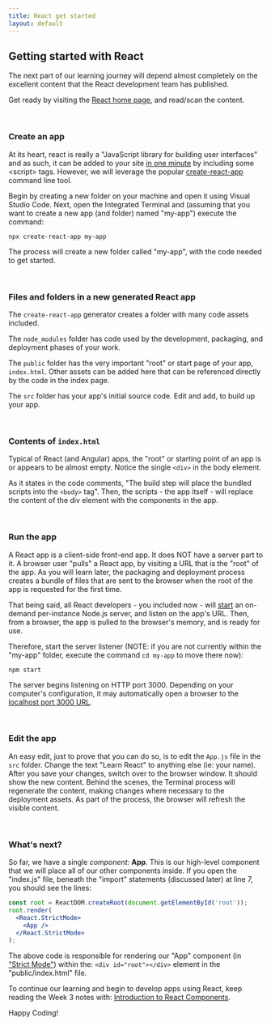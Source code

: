 ```yaml
---
title: React get started
layout: default
---
```


## Getting started with React

The next part of our learning journey will depend almost completely on the excellent content that the React development team has published. 

Get ready by visiting the [React home page](https://reactjs.org/), and read/scan the content.

<!-- On the top navigation menu, notice the [Docs](https://reactjs.org/docs/installation.html) (documentation) and [Tutorial](https://reactjs.org/tutorial/tutorial.html) items. 

![React web site]({{ site.baseurl }}/media/react-web-site.png) -->
<br>

### Create an app

At its heart, react is really a "JavaScript library for building user interfaces" and as such, it can be added to your site [in one minute](https://reactjs.org/docs/add-react-to-a-website.html#add-react-in-one-minute) by including some &lt;script&gt; tags.  However, we will leverage the popular [create-react-app](https://github.com/facebook/create-react-app#readme) command line tool.

Begin by creating a new folder on your machine and open it using Visual Studio Code.  Next, open the Integrated Terminal and (assuming that you want to create a new app (and folder) named "my-app") execute the command:

```text
npx create-react-app my-app
```

The process will create a new folder called "my-app", with the code needed to get started.

<br>


### Files and folders in a new generated React app

The `create-react-app` generator creates a folder with many code assets included.

The `node_modules` folder has code used by the development, packaging, and deployment phases of your work. 

The `public` folder has the very important "root" or start page of your app, `index.html`. Other assets can be added here that can be referenced directly by the code in the index page. 

The `src` folder has your app's initial source code. Edit and add, to build up your app. 

<br>

### Contents of `index.html`

Typical of React (and Angular) apps, the "root" or starting point of an app is or appears to be almost empty. Notice the single `<div>` in the body element.

As it states in the code comments, "The build step will place the bundled scripts into the `<body>` tag". Then, the scripts - the app itself - will replace the content of the div element with the components in the app. 

<br>

### Run the app

A React app is a client-side front-end app. It does NOT have a server part to it. A browser user "pulls" a React app, by visiting a URL that is the "root" of the app. As you will learn later, the packaging and deployment process creates a bundle of files that are sent to the browser when the root of the app is requested for the first time. 

That being said, all React developers - you included now - will [start](https://docs.npmjs.com/cli/start) an on-demand per-instance Node.js server, and listen on the app's URL. Then, from a browser, the app is pulled to the browser's memory, and is ready for use. 

Therefore, start the server listener (NOTE: if you are not currently within the "my-app" folder, execute the command `cd my-app` to move there now):

```text
npm start
```

The server begins listening on HTTP port 3000. Depending on your computer's configuration, it may automatically open a browser to the [localhost port 3000 URL](http://localhost:3000/). 

<br>

### Edit the app

An easy edit, just to prove that you can do so, is to edit the `App.js` file in the `src` folder. Change the text "Learn React" to anything else (ie: your name). After you save your changes, switch over to the browser window. It should show the new content. Behind the scenes, the Terminal process will regenerate the content, making changes where necessary to the deployment assets. As part of the process, the browser will refresh the visible content.

<br>

### What's next?

So far, we have a single *component:* **App**.  This is our high-level component that we will place all of our other components inside.  If you open the "index.js" file, beneath the "import" statements (discussed later) at line 7, you should see the lines:

```jsx
const root = ReactDOM.createRoot(document.getElementById('root'));
root.render(
  <React.StrictMode>
    <App />
  </React.StrictMode>
);
```

The above code is responsible for rendering our "App" component (in ["Strict Mode"](https://reactjs.org/docs/strict-mode.html)) within the: `<div id="root"></div>` element in the "public/index.html" file.  

To continue our learning and begin to develop apps using React, keep reading the Week 3 notes with: [Introduction to React Components](react-components-1).

Happy Coding!

